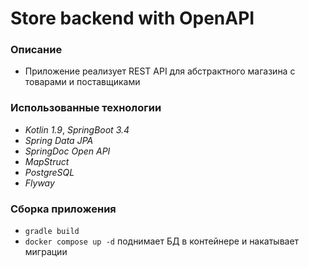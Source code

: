 # Store backend with OpenAPI

### Описание
 - Приложение реализует REST API для абстрактного магазина с товарами и поставщиками

### Использованные технологии
 - *Kotlin 1.9*, *SpringBoot 3.4*
 - *Spring Data JPA*
 - *SpringDoc Open API*
 - *MapStruct*
 - *PostgreSQL*
 - *Flyway*

### Сборка приложения
 - ```gradle build```
 - ```docker compose up -d``` поднимает БД в контейнере и накатывает миграции
